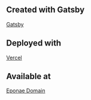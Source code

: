 ## Created with Gatsby

[Gatsby](https://www.gatsbyjs.org/)

## Deployed with

[Vercel](https://vercel.com/)

## Available at

[Eponae Domain](https://eponae.fr)
